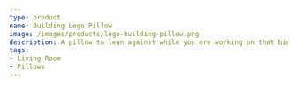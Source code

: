 ```yaml
---
type: product
name: Building Lego Pillow
image: /images/products/lego-building-pillow.png
description: A pillow to lean against while you are working on that big lego project.
tags:
- Living Room
- Pillows
---
```

